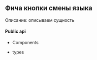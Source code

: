 ## Фича кнопки смены языка

Описание:
описываем сущность

#### Public api

-   Components

-   types
